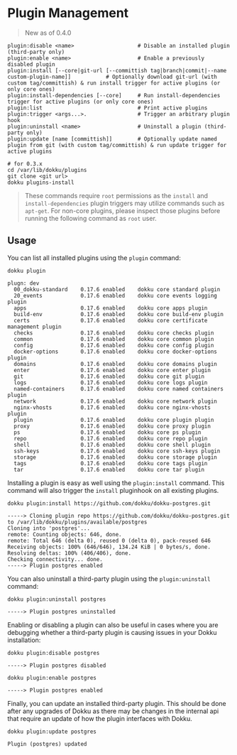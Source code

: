 # Plugin Management

> New as of 0.4.0

```
plugin:disable <name>                    # Disable an installed plugin (third-party only)
plugin:enable <name>                     # Enable a previously disabled plugin
plugin:install [--core|git-url [--committish tag|branch|commit|--name custom-plugin-name]]           # Optionally download git-url (with custom tag/committish) & run install trigger for active plugins (or only core ones)
plugin:install-dependencies [--core]     # Run install-dependencies trigger for active plugins (or only core ones)
plugin:list                              # Print active plugins
plugin:trigger <args...>.                # Trigger an arbitrary plugin hook
plugin:uninstall <name>                  # Uninstall a plugin (third-party only)
plugin:update [name [committish]]        # Optionally update named plugin from git (with custom tag/committish) & run update trigger for active plugins
```

```shell
# for 0.3.x
cd /var/lib/dokku/plugins
git clone <git url>
dokku plugins-install
```

> These commands require `root` permissions as the `install` and `install-dependencies` plugin triggers may utilize commands such as `apt-get`. For non-core plugins, please inspect those plugins before running the following command as `root` user.

## Usage

You can list all installed plugins using the `plugin` command:

```shell
dokku plugin
```

```
plugn: dev
  00_dokku-standard    0.17.6 enabled    dokku core standard plugin
  20_events            0.17.6 enabled    dokku core events logging plugin
  apps                 0.17.6 enabled    dokku core apps plugin
  build-env            0.17.6 enabled    dokku core build-env plugin
  certs                0.17.6 enabled    dokku core certificate management plugin
  checks               0.17.6 enabled    dokku core checks plugin
  common               0.17.6 enabled    dokku core common plugin
  config               0.17.6 enabled    dokku core config plugin
  docker-options       0.17.6 enabled    dokku core docker-options plugin
  domains              0.17.6 enabled    dokku core domains plugin
  enter                0.17.6 enabled    dokku core enter plugin
  git                  0.17.6 enabled    dokku core git plugin
  logs                 0.17.6 enabled    dokku core logs plugin
  named-containers     0.17.6 enabled    dokku core named containers plugin
  network              0.17.6 enabled    dokku core network plugin
  nginx-vhosts         0.17.6 enabled    dokku core nginx-vhosts plugin
  plugin               0.17.6 enabled    dokku core plugin plugin
  proxy                0.17.6 enabled    dokku core proxy plugin
  ps                   0.17.6 enabled    dokku core ps plugin
  repo                 0.17.6 enabled    dokku core repo plugin
  shell                0.17.6 enabled    dokku core shell plugin
  ssh-keys             0.17.6 enabled    dokku core ssh-keys plugin
  storage              0.17.6 enabled    dokku core storage plugin
  tags                 0.17.6 enabled    dokku core tags plugin
  tar                  0.17.6 enabled    dokku core tar plugin
```

Installing a plugin is easy as well using the `plugin:install` command. This command will also trigger the `install` pluginhook on all existing plugins.

```shell
dokku plugin:install https://github.com/dokku/dokku-postgres.git
```

```
-----> Cloning plugin repo https://github.com/dokku/dokku-postgres.git to /var/lib/dokku/plugins/available/postgres
Cloning into 'postgres'...
remote: Counting objects: 646, done.
remote: Total 646 (delta 0), reused 0 (delta 0), pack-reused 646
Receiving objects: 100% (646/646), 134.24 KiB | 0 bytes/s, done.
Resolving deltas: 100% (406/406), done.
Checking connectivity... done.
-----> Plugin postgres enabled
```

You can also uninstall a third-party plugin using the `plugin:uninstall` command:

```shell
dokku plugin:uninstall postgres
```

```
-----> Plugin postgres uninstalled
```

Enabling or disabling a plugin can also be useful in cases where you are debugging whether a third-party plugin is causing issues in your Dokku installation:

```shell
dokku plugin:disable postgres
```

```
-----> Plugin postgres disabled
```

```shell
dokku plugin:enable postgres
```

```
-----> Plugin postgres enabled
```

Finally, you can update an installed third-party plugin. This should be done after any upgrades of Dokku as there may be changes in the internal api that require an update of how the plugin interfaces with Dokku.

```shell
dokku plugin:update postgres
```

```
Plugin (postgres) updated
```

